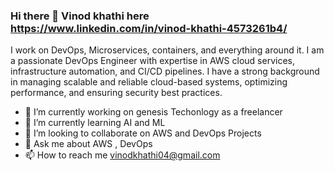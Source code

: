 ### Hi there 👋 Vinod khathi here https://www.linkedin.com/in/vinod-khathi-4573261b4/


I work on DevOps, Microservices, containers, and everything around it.
I am a passionate DevOps Engineer with expertise in AWS cloud services, infrastructure automation, and CI/CD pipelines. I have a strong background in managing scalable and reliable cloud-based systems, optimizing performance, and ensuring security best practices.

- 🔭 I’m currently working on genesis Techonlogy as a freelancer
- 🌱 I’m currently learning AI and ML
- 👯 I’m looking to collaborate on AWS and DevOps Projects
- 💬 Ask me about AWS , DevOps
- 📫 How to reach me vinodkhathi04@gmail.com
